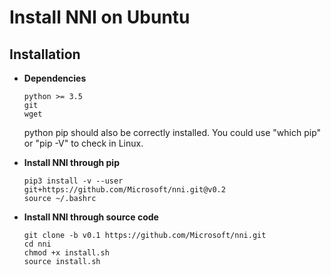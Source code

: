**Install NNI on Ubuntu**
===

## **Installation**
* __Dependencies__

      python >= 3.5
      git
      wget

    python pip should also be correctly installed. You could use "which pip" or "pip -V" to check in Linux.

* __Install NNI through pip__

      pip3 install -v --user git+https://github.com/Microsoft/nni.git@v0.2
      source ~/.bashrc

* __Install NNI through source code__
   
      git clone -b v0.1 https://github.com/Microsoft/nni.git
      cd nni
      chmod +x install.sh
      source install.sh
